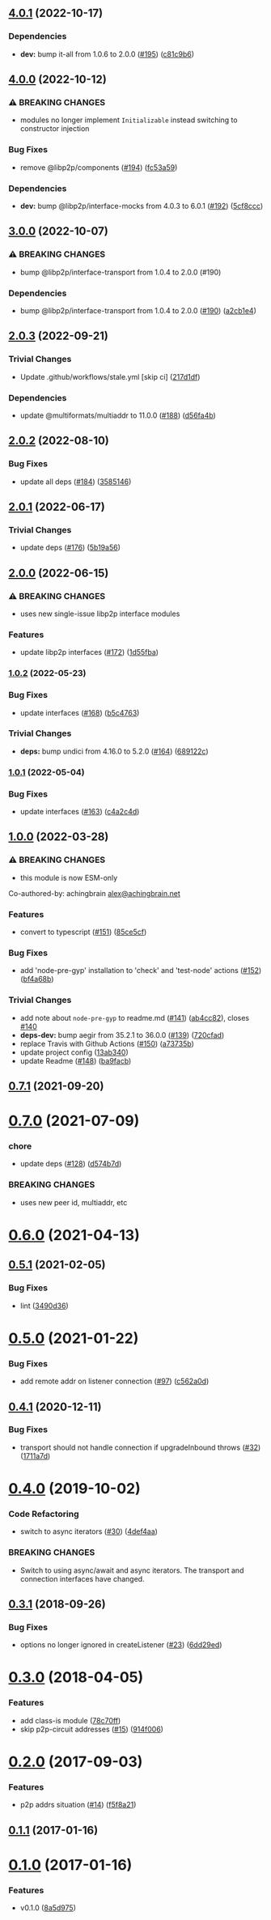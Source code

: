 ## [4.0.1](https://github.com/libp2p/js-libp2p-webrtc-direct/compare/v4.0.0...v4.0.1) (2022-10-17)


### Dependencies

* **dev:** bump it-all from 1.0.6 to 2.0.0 ([#195](https://github.com/libp2p/js-libp2p-webrtc-direct/issues/195)) ([c81c9b6](https://github.com/libp2p/js-libp2p-webrtc-direct/commit/c81c9b69a4c21d06d8ed135f4dc508ad48d23c3a))

## [4.0.0](https://github.com/libp2p/js-libp2p-webrtc-direct/compare/v3.0.0...v4.0.0) (2022-10-12)


### ⚠ BREAKING CHANGES

* modules no longer implement `Initializable` instead switching to constructor injection

### Bug Fixes

* remove @libp2p/components ([#194](https://github.com/libp2p/js-libp2p-webrtc-direct/issues/194)) ([fc53a59](https://github.com/libp2p/js-libp2p-webrtc-direct/commit/fc53a59e52c7d4111944008c08e183546706b823))


### Dependencies

* **dev:** bump @libp2p/interface-mocks from 4.0.3 to 6.0.1 ([#192](https://github.com/libp2p/js-libp2p-webrtc-direct/issues/192)) ([5cf8ccc](https://github.com/libp2p/js-libp2p-webrtc-direct/commit/5cf8ccc73782f40da643d0a646f33561a1e7cc83))

## [3.0.0](https://github.com/libp2p/js-libp2p-webrtc-direct/compare/v2.0.3...v3.0.0) (2022-10-07)


### ⚠ BREAKING CHANGES

* bump @libp2p/interface-transport from 1.0.4 to 2.0.0 (#190)

### Dependencies

* bump @libp2p/interface-transport from 1.0.4 to 2.0.0 ([#190](https://github.com/libp2p/js-libp2p-webrtc-direct/issues/190)) ([a2cb1e4](https://github.com/libp2p/js-libp2p-webrtc-direct/commit/a2cb1e479a250e5ef063bad98bda86ac75e42db8))

## [2.0.3](https://github.com/libp2p/js-libp2p-webrtc-direct/compare/v2.0.2...v2.0.3) (2022-09-21)


### Trivial Changes

* Update .github/workflows/stale.yml [skip ci] ([217d1df](https://github.com/libp2p/js-libp2p-webrtc-direct/commit/217d1df6a662c8d669db23f193c5db42144aeec2))


### Dependencies

* update @multiformats/multiaddr to 11.0.0 ([#188](https://github.com/libp2p/js-libp2p-webrtc-direct/issues/188)) ([d56fa4b](https://github.com/libp2p/js-libp2p-webrtc-direct/commit/d56fa4b9bc2d0ba132d7878c4f286e6ec1b5d3d0))

## [2.0.2](https://github.com/libp2p/js-libp2p-webrtc-direct/compare/v2.0.1...v2.0.2) (2022-08-10)


### Bug Fixes

* update all deps ([#184](https://github.com/libp2p/js-libp2p-webrtc-direct/issues/184)) ([3585146](https://github.com/libp2p/js-libp2p-webrtc-direct/commit/35851466f34294aa2a38f1fa276b5c624aa484ac))

## [2.0.1](https://github.com/libp2p/js-libp2p-webrtc-direct/compare/v2.0.0...v2.0.1) (2022-06-17)


### Trivial Changes

* update deps ([#176](https://github.com/libp2p/js-libp2p-webrtc-direct/issues/176)) ([5b19a56](https://github.com/libp2p/js-libp2p-webrtc-direct/commit/5b19a56c61865dec611ea4accaa6a9254987ba49))

## [2.0.0](https://github.com/libp2p/js-libp2p-webrtc-direct/compare/v1.0.2...v2.0.0) (2022-06-15)


### ⚠ BREAKING CHANGES

* uses new single-issue libp2p interface modules

### Features

* update libp2p interfaces ([#172](https://github.com/libp2p/js-libp2p-webrtc-direct/issues/172)) ([1d55fba](https://github.com/libp2p/js-libp2p-webrtc-direct/commit/1d55fbaef8f57b44930401b91f830b5656c65edc))

### [1.0.2](https://github.com/libp2p/js-libp2p-webrtc-direct/compare/v1.0.1...v1.0.2) (2022-05-23)


### Bug Fixes

* update interfaces ([#168](https://github.com/libp2p/js-libp2p-webrtc-direct/issues/168)) ([b5c4763](https://github.com/libp2p/js-libp2p-webrtc-direct/commit/b5c47633396be382c88ae079b3a1f29efd3bf831))


### Trivial Changes

* **deps:** bump undici from 4.16.0 to 5.2.0 ([#164](https://github.com/libp2p/js-libp2p-webrtc-direct/issues/164)) ([689122c](https://github.com/libp2p/js-libp2p-webrtc-direct/commit/689122cce110afa706ade91a806b654ba7b294dc))

### [1.0.1](https://github.com/libp2p/js-libp2p-webrtc-direct/compare/v1.0.0...v1.0.1) (2022-05-04)


### Bug Fixes

* update interfaces ([#163](https://github.com/libp2p/js-libp2p-webrtc-direct/issues/163)) ([c4a2c4d](https://github.com/libp2p/js-libp2p-webrtc-direct/commit/c4a2c4d7fb60a7f5c05358810057e02c33427be5))

## [1.0.0](https://github.com/libp2p/js-libp2p-webrtc-direct/compare/v0.7.1...v1.0.0) (2022-03-28)


### ⚠ BREAKING CHANGES

* this module is now ESM-only

Co-authored-by: achingbrain <alex@achingbrain.net>

### Features

* convert to typescript ([#151](https://github.com/libp2p/js-libp2p-webrtc-direct/issues/151)) ([85ce5cf](https://github.com/libp2p/js-libp2p-webrtc-direct/commit/85ce5cf49afcdb788212e250673e8e4f8609055d))


### Bug Fixes

* add 'node-pre-gyp' installation to 'check' and 'test-node' actions ([#152](https://github.com/libp2p/js-libp2p-webrtc-direct/issues/152)) ([bf4a68b](https://github.com/libp2p/js-libp2p-webrtc-direct/commit/bf4a68b9e4a159bb6a4d73a92b11a6cfdb140178))


### Trivial Changes

* add note about `node-pre-gyp` to readme.md ([#141](https://github.com/libp2p/js-libp2p-webrtc-direct/issues/141)) ([ab4cc82](https://github.com/libp2p/js-libp2p-webrtc-direct/commit/ab4cc825d75801972b8c33e37ffca28796b9a1aa)), closes [#140](https://github.com/libp2p/js-libp2p-webrtc-direct/issues/140)
* **deps-dev:** bump aegir from 35.2.1 to 36.0.0 ([#139](https://github.com/libp2p/js-libp2p-webrtc-direct/issues/139)) ([720cfad](https://github.com/libp2p/js-libp2p-webrtc-direct/commit/720cfadaea310c84feb3fe9eecc005ed53e1b95f))
* replace Travis with Github Actions ([#150](https://github.com/libp2p/js-libp2p-webrtc-direct/issues/150)) ([a73735b](https://github.com/libp2p/js-libp2p-webrtc-direct/commit/a73735b80bb32d4f4618e5071abfd17f90679ee1))
* update project config ([13ab340](https://github.com/libp2p/js-libp2p-webrtc-direct/commit/13ab340c9733c8ac0d134e4735a177722780bd27))
* update Readme ([#148](https://github.com/libp2p/js-libp2p-webrtc-direct/issues/148)) ([ba9facb](https://github.com/libp2p/js-libp2p-webrtc-direct/commit/ba9facb708d5f802d0c9010fa3d1351f9a6a11f8))

## [0.7.1](https://github.com/libp2p/js-libp2p-webrtc-direct/compare/v0.7.0...v0.7.1) (2021-09-20)



# [0.7.0](https://github.com/libp2p/js-libp2p-webrtc-direct/compare/v0.6.0...v0.7.0) (2021-07-09)


### chore

* update deps ([#128](https://github.com/libp2p/js-libp2p-webrtc-direct/issues/128)) ([d574b7d](https://github.com/libp2p/js-libp2p-webrtc-direct/commit/d574b7df1fa40250ef7ead448d362fd55a6eb974))


### BREAKING CHANGES

* uses new peer id, multiaddr, etc



# [0.6.0](https://github.com/libp2p/js-libp2p-webrtc-direct/compare/v0.5.1...v0.6.0) (2021-04-13)



## [0.5.1](https://github.com/libp2p/js-libp2p-webrtc-direct/compare/v0.5.0...v0.5.1) (2021-02-05)


### Bug Fixes

* lint ([3490d36](https://github.com/libp2p/js-libp2p-webrtc-direct/commit/3490d3635c0167f3090925a68cc0b3cb78acb062))



# [0.5.0](https://github.com/libp2p/js-libp2p-webrtc-direct/compare/v0.4.1...v0.5.0) (2021-01-22)


### Bug Fixes

* add remote addr on listener connection ([#97](https://github.com/libp2p/js-libp2p-webrtc-direct/issues/97)) ([c562a0d](https://github.com/libp2p/js-libp2p-webrtc-direct/commit/c562a0d47288bcbb3cdb0fb1118a0899903f811b))



<a name="0.4.1"></a>
## [0.4.1](https://github.com/libp2p/js-libp2p-webrtc-direct/compare/v0.4.0...v0.4.1) (2020-12-11)


### Bug Fixes

* transport should not handle connection if upgradeInbound throws ([#32](https://github.com/libp2p/js-libp2p-webrtc-direct/issues/32)) ([1711a7d](https://github.com/libp2p/js-libp2p-webrtc-direct/commit/1711a7d))



<a name="0.4.0"></a>
# [0.4.0](https://github.com/libp2p/js-libp2p-webrtc-direct/compare/v0.3.1...v0.4.0) (2019-10-02)


### Code Refactoring

* switch to async iterators ([#30](https://github.com/libp2p/js-libp2p-webrtc-direct/issues/30)) ([4def4aa](https://github.com/libp2p/js-libp2p-webrtc-direct/commit/4def4aa))


### BREAKING CHANGES

* Switch to using async/await and async iterators. The transport and connection interfaces have changed.



<a name="0.3.1"></a>
## [0.3.1](https://github.com/libp2p/js-libp2p-webrtc-direct/compare/v0.3.0...v0.3.1) (2018-09-26)


### Bug Fixes

* options no longer ignored in createListener ([#23](https://github.com/libp2p/js-libp2p-webrtc-direct/issues/23)) ([6dd29ed](https://github.com/libp2p/js-libp2p-webrtc-direct/commit/6dd29ed))



<a name="0.3.0"></a>
# [0.3.0](https://github.com/libp2p/js-libp2p-webrtc-direct/compare/v0.2.0...v0.3.0) (2018-04-05)


### Features

* add class-is module ([78c70ff](https://github.com/libp2p/js-libp2p-webrtc-direct/commit/78c70ff))
* skip p2p-circuit addresses ([#15](https://github.com/libp2p/js-libp2p-webrtc-direct/issues/15)) ([914f006](https://github.com/libp2p/js-libp2p-webrtc-direct/commit/914f006))



<a name="0.2.0"></a>
# [0.2.0](https://github.com/libp2p/js-libp2p-webrtc-direct/compare/v0.1.1...v0.2.0) (2017-09-03)


### Features

* p2p addrs situation ([#14](https://github.com/libp2p/js-libp2p-webrtc-direct/issues/14)) ([f5f8a21](https://github.com/libp2p/js-libp2p-webrtc-direct/commit/f5f8a21))



<a name="0.1.1"></a>
## [0.1.1](https://github.com/libp2p/js-libp2p-webrtc-direct/compare/v0.1.0...v0.1.1) (2017-01-16)



<a name="0.1.0"></a>
# [0.1.0](https://github.com/libp2p/js-libp2p-webrtc-direct/compare/8a5d975...v0.1.0) (2017-01-16)


### Features

* v0.1.0 ([8a5d975](https://github.com/libp2p/js-libp2p-webrtc-direct/commit/8a5d975))
